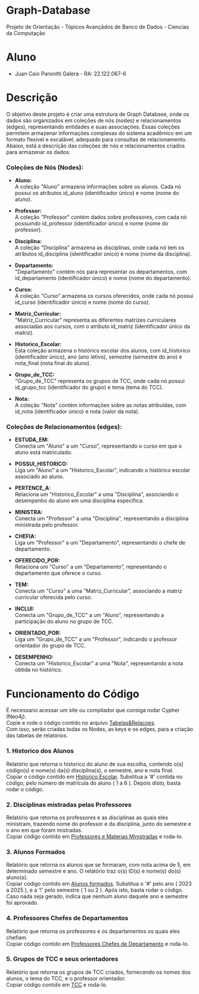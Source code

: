 # Graph-Database
Projeto de Orientação - Tópicos Avançãdos de Banco de Dados - Ciencias da Computação
<br>

# Aluno

 - Juan Caio Paronitti Galera - RA: 22.122.067-6

# Descrição 

O objetivo deste projeto é criar uma estrutura de Graph Database, onde os dados são organizados em coleções de nós (nodes) e relacionamentos (edges), representando entidades e suas associações. Essas coleções permitem armazenar informações complexas do sistema acadêmico em um formato flexível e escalável, adequado para consultas de relacionamento. Abaixo, está a descrição das coleções de nós e relacionamentos criados para armazenar os dados:

 ### Coleções de Nós (Nodes):

- **Aluno:** <br>
A coleção "Aluno" armazena informações sobre os alunos. Cada nó possui os atributos id_aluno (identificador único) e nome (nome do aluno).
  
- **Professor:** <br>
A coleção "Professor" contém dados sobre professores, com cada nó possuindo id_professor (identificador único) e nome (nome do professor).

- **Disciplina:** <br>
A coleção "Disciplina" armazena as disciplinas, onde cada nó tem os atributos id_disciplina (identificador único) e nome (nome da disciplina).

- **Departamento:** <br>
"Departamento" contém nós para representar os departamentos, com id_departamento (identificador único) e nome (nome do departamento).

- **Curso:** <br>
A coleção "Curso" armazena os cursos oferecidos, onde cada nó possui id_curso (identificador único) e nome (nome do curso).

- **Matriz_Curricular:** <br>
"Matriz_Curricular" representa as diferentes matrizes curriculares associadas aos cursos, com o atributo id_matriz (identificador único da matriz).

- **Historico_Escolar:** <br>
Esta coleção armazena o histórico escolar dos alunos, com id_historico (identificador único), ano (ano letivo), semestre (semestre do ano) e nota_final (nota final do aluno).

- **Grupo_de_TCC:** <br>
"Grupo_de_TCC" representa os grupos de TCC, onde cada nó possui id_grupo_tcc (identificador do grupo) e tema (tema do TCC).

- **Nota:** <br>
A coleção "Nota" contém informações sobre as notas atribuídas, com id_nota (identificador único) e nota (valor da nota).
  
### Coleções de Relacionamentos (edges):

- **ESTUDA_EM:** <br>
Conecta um "Aluno" a um "Curso", representando o curso em que o aluno está matriculado.

- **POSSUI_HISTORICO:** <br>
Liga um "Aluno" a um "Historico_Escolar", indicando o histórico escolar associado ao aluno.

- **PERTENCE_A:** <br> 
Relaciona um "Historico_Escolar" a uma "Disciplina", associando o desempenho do aluno em uma disciplina específica.

- **MINISTRA:** <br>
Conecta um "Professor" a uma "Disciplina", representando a disciplina ministrada pelo professor.

- **CHEFIA:** <br>
Liga um "Professor" a um "Departamento", representando o chefe de departamento.

- **OFERECIDO_POR:** <br>
Relaciona um "Curso" a um "Departamento", representando o departamento que oferece o curso.

- **TEM:** <br>
Conecta um "Curso" a uma "Matriz_Curricular", associando a matriz curricular oferecida pelo curso.

- **INCLUI:** <br>
Conecta um "Grupo_de_TCC" a um "Aluno", representando a participação do aluno no grupo de TCC.

- **ORIENTADO_POR:** <br>
Liga um "Grupo_de_TCC" a um "Professor", indicando o professor orientador do grupo de TCC.

- **DESEMPENHO:** <br>
Conecta um "Historico_Escolar" a uma "Nota", representando a nota obtida no histórico.

# Funcionamento do Código

 É necessario acessar um site ou compilador que consiga rodar Cypher (Neo4j).
 <br>
 Copie e rode o código contido no arquivo [Tabelas&Relacoes](https://github.com/galera33/BancoDeDados---GraphDatabase/blob/main/00%20-%20Tabelas%26Relacoes). 
 <br>
 Com isso, serão criadas todas os Nodes, as keys e os edges, para a criação das tabelas de relatórios.

  ### 1. Historico dos Alunos

   Relatório que retorna o historico do aluno de sua escolha, contendo o(s) código(s) e nome(s) da(s) disciplina(s), o semestre, ano e nota final.
  <br>
   Copiar o código contido em [Historico Escolar](https://github.com/galera33/BancoDeDados---GraphDatabase/blob/main/01%20-%20Hist%C3%B3rico%20Escolar). Substitua a '#' contida no código, pelo número de matricula do aluno ( 1 a 6 ). Depois disto, basta rodar o código. 

  ### 2. Disciplinas mistradas pelas Professores

  Relatório que retorna os professores e as disciplinas as quais eles ministram, trazendo nome do professor e da disciplina, junto do semestre e o ano em que foram mistradas.
  <br>
   Copiar código contido em [Professores e Materias Ministradas](https://github.com/galera33/BancoDeDados---GraphDatabase/blob/main/02%20-%20Professores%20e%20Mat%C3%A9rias%20Ministradas) e roda-lo.

  ### 3. Alunos Formados

  Relatório que retorna os alunos que se formaram, com nota acima de 5, em determinado semestre e ano. O relatório traz o(s) ID(s) e nome(s) do(s) aluno(s).
  <br>
   Copiar código contido em [Alunos formados](https://github.com/galera33/BancoDeDados---GraphDatabase/blob/main/03%20-%20Alunos%20Formados). Substitua o '#' pelo ano ( 2023 a 2025 ), e a '!' pelo semestre ( 1 ou 2 ). Após isto, basta rodar o código.
   <br>
   Caso nada seja gerado, indica que nenhum aluno daquele ano e semestre foi aprovado.

  ### 4. Professores Chefes de Departamentos

  Relatório que retorna os professores e os departamentos os quais eles chefiam.
  <br>
   Copiar código contido em [Professores Chefes de Departamento](https://github.com/galera33/BancoDeDados---GraphDatabase/blob/main/04%20-%20Professores%20Chefes%20de%20Departamentos) e roda-lo.

  ### 5. Grupos de TCC e seus orientadores

  Relatório que retorna os grupos de TCC criados, fornecendo os nomes dos alunos, o tema do TCC, e o professor orientador.
  <br>
   Copiar código contido em [TCC](https://github.com/galera33/BancoDeDados---GraphDatabase/blob/main/05%20-%20TCC) e roda-lo.
 
